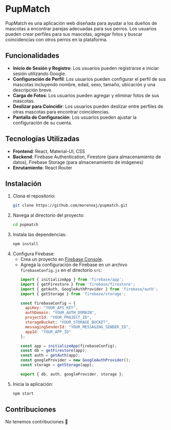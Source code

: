 # PupMatch

PupMatch es una aplicación web diseñada para ayudar a los dueños de mascotas a encontrar parejas adecuadas para sus perros. Los usuarios pueden crear perfiles para sus mascotas, agregar fotos y buscar coincidencias con otros perros en la plataforma.

## Funcionalidades

- **Inicio de Sesión y Registro**: Los usuarios pueden registrarse e iniciar sesión utilizando Google.
- **Configuración de Perfil**: Los usuarios pueden configurar el perfil de sus mascotas incluyendo nombre, edad, sexo, tamaño, ubicación y una descripción breve.
- **Carga de Fotos**: Los usuarios pueden agregar y eliminar fotos de sus mascotas.
- **Deslizar para Coincidir**: Los usuarios pueden deslizar entre perfiles de otras mascotas para encontrar coincidencias.
- **Pantalla de Configuración**: Los usuarios pueden ajustar la configuración de su cuenta.

## Tecnologías Utilizadas

- **Frontend**: React, Material-UI, CSS
- **Backend**: Firebase Authentication, Firestore (para almacenamiento de datos), Firebase Storage (para almacenamiento de imágenes)
- **Enrutamiento**: React Router

## Instalación

1. Clona el repositorio:
    ```bash
    git clone https://github.com/morenoaj/pupmatch.git
    ```
2. Navega al directorio del proyecto:
    ```bash
    cd pupmatch
    ```
3. Instala las dependencias:
    ```bash
    npm install
    ```
4. Configura Firebase:
    - Crea un proyecto en [Firebase Console](https://console.firebase.google.com/).
    - Agrega la configuración de Firebase en un archivo `firebaseConfig.js` en el directorio `src`:
        ```javascript
        import { initializeApp } from 'firebase/app';
        import { getFirestore } from 'firebase/firestore';
        import { getAuth, GoogleAuthProvider } from 'firebase/auth';
        import { getStorage } from 'firebase/storage';

        const firebaseConfig = {
          apiKey: "YOUR_API_KEY",
          authDomain: "YOUR_AUTH_DOMAIN",
          projectId: "YOUR_PROJECT_ID",
          storageBucket: "YOUR_STORAGE_BUCKET",
          messagingSenderId: "YOUR_MESSAGING_SENDER_ID",
          appId: "YOUR_APP_ID"
        };

        const app = initializeApp(firebaseConfig);
        const db = getFirestore(app);
        const auth = getAuth(app);
        const googleProvider = new GoogleAuthProvider();
        const storage = getStorage(app);

        export { db, auth, googleProvider, storage };
        ```
5. Inicia la aplicación:
    ```bash
    npm start
    ```


## Contribuciones

No tenemos contribuciones 🤣


